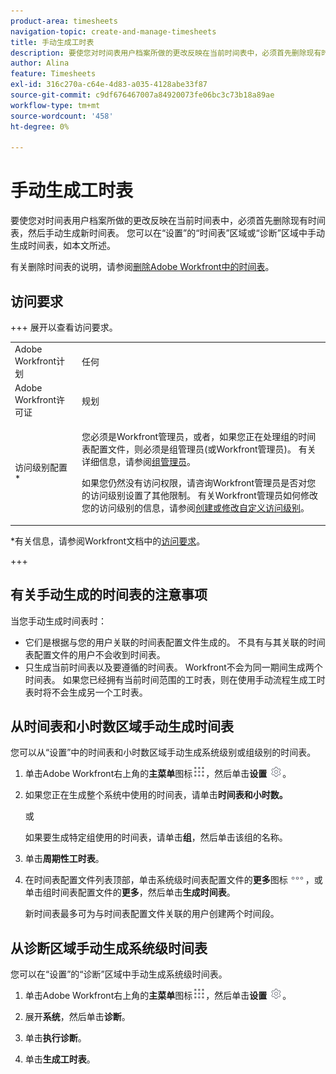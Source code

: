 ```yaml
---
product-area: timesheets
navigation-topic: create-and-manage-timesheets
title: 手动生成工时表
description: 要使您对时间表用户档案所做的更改反映在当前时间表中，必须首先删除现有时间表，然后手动生成新时间表。 您可以在“设置”的“时间表”区域或“诊断”区域中手动生成时间表，如本文所述。
author: Alina
feature: Timesheets
exl-id: 316c270a-c64e-4d83-a035-4128abe33f87
source-git-commit: c9df676467007a84920073fe06bc3c73b18a89ae
workflow-type: tm+mt
source-wordcount: '458'
ht-degree: 0%

---
```


# 手动生成工时表

要使您对时间表用户档案所做的更改反映在当前时间表中，必须首先删除现有时间表，然后手动生成新时间表。 您可以在“设置”的“时间表”区域或“诊断”区域中手动生成时间表，如本文所述。

有关删除时间表的说明，请参阅[删除Adobe Workfront中的时间表](../../timesheets/create-and-manage-timesheets/delete-timesheets.md)。

## 访问要求

+++ 展开以查看访问要求。

<table style="table-layout:auto"> 
 <col> 
 <col> 
 <tbody> 
  <tr> 
   <td role="rowheader">Adobe Workfront计划</td> 
   <td> <p>任何</p> </td> 
  </tr> 
  <tr> 
   <td role="rowheader">Adobe Workfront许可证</td> 
   <td> <p>规划 </p> </td> 
  </tr> 
  <tr> 
   <td role="rowheader">访问级别配置*</td> 
   <td> <p>您必须是Workfront管理员，或者，如果您正在处理组的时间表配置文件，则必须是组管理员(或Workfront管理员)。 有关详细信息，请参阅<a href="../../administration-and-setup/manage-groups/group-roles/group-administrators.md" class="MCXref xref">组管理员</a>。</p> <p>如果您仍然没有访问权限，请咨询Workfront管理员是否对您的访问级别设置了其他限制。 有关Workfront管理员如何修改您的访问级别的信息，请参阅<a href="../../administration-and-setup/add-users/configure-and-grant-access/create-modify-access-levels.md" class="MCXref xref">创建或修改自定义访问级别</a>。</p> </td> 
  </tr> 
 </tbody> 
</table>

*有关信息，请参阅Workfront文档中的[访问要求](/help/quicksilver/administration-and-setup/add-users/access-levels-and-object-permissions/access-level-requirements-in-documentation.md)。

+++

## 有关手动生成的时间表的注意事项

当您手动生成时间表时：

* 它们是根据与您的用户关联的时间表配置文件生成的。 不具有与其关联的时间表配置文件的用户不会收到时间表。
* 只生成当前时间表以及要遵循的时间表。 Workfront不会为同一期间生成两个时间表。 如果您已经拥有当前时间范围的工时表，则在使用手动流程生成工时表时将不会生成另一个工时表。

## 从时间表和小时数区域手动生成时间表

您可以从“设置”中的时间表和小时数区域手动生成系统级别或组级别的时间表。

1. 单击Adobe Workfront右上角的&#x200B;**主菜单**&#x200B;图标![](assets/main-menu-icon.png)，然后单击&#x200B;**设置** ![](assets/gear-icon-settings.png)。

1. 如果您正在生成整个系统中使用的时间表，请单击&#x200B;**时间表和小时数。**

   或

   如果要生成特定组使用的时间表，请单击&#x200B;**组**，然后单击该组的名称。

1. 单击&#x200B;**周期性工时表**。
1. 在时间表配置文件列表顶部，单击系统级时间表配置文件的&#x200B;**更多**&#x200B;图标![更多图标](assets/more-icon.png)，或单击组时间表配置文件的&#x200B;**更多**，然后单击&#x200B;**生成时间表**。

   新时间表最多可为与时间表配置文件关联的用户创建两个时间段。

## 从诊断区域手动生成系统级时间表

您可以在“设置”的“诊断”区域中手动生成系统级时间表。

1. 单击Adobe Workfront右上角的&#x200B;**主菜单**&#x200B;图标![](assets/main-menu-icon.png)，然后单击&#x200B;**设置** ![](assets/gear-icon-settings.png)。

1. 展开&#x200B;**系统**，然后单击&#x200B;**诊断**。

1. 单击&#x200B;**执行诊断**。
1. 单击&#x200B;**生成工时表**。
